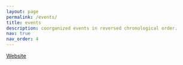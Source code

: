 ```yaml
---
layout: page
permalink: /events/
title: events
description: coorganized events in reversed chronological order.
nav: true
nav_order: 4
---
```


 <a href="https://math.vcu.edu/rgm/" class="btn btn-sm z-depth-0" role="button">Website</a>
